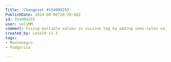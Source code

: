 ```yaml
---
Title: 'Changeset #154909255'
PublishDate: 2024-08-06T20:30:48Z
id: 154909255
user: soliMM
comment: Fixing multiple values in cuisine tag by adding semi-colon value separator
created_by: Level0 v1.3
tags:
- Montenegro
- Podgorica

---
```

